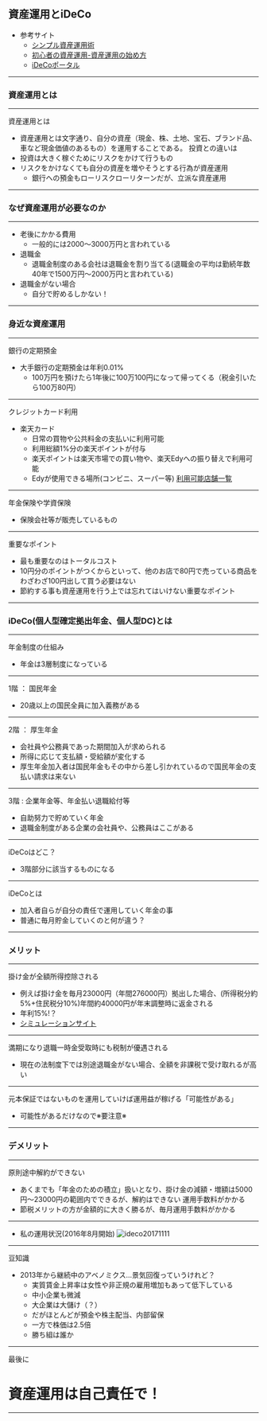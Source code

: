 ## 資産運用とiDeCo

- 参考サイト
  - [シンプル資産運用術](https://simple-invest.net/)
  - [初心者の資産運用-資産運用の始め方](http://www.sisanunyou.org/kiso/hajimekata.html)
  - [iDeCoポータル](http://www.jis-t.kojingata-portal.com/)
---
### 資産運用とは
---
資産運用とは
- 資産運用とは文字通り、自分の資産（現金、株、土地、宝石、ブランド品、車など現金価値のあるもの）を運用することである。
投資との違いは
- 投資は大きく稼ぐためにリスクをかけて行うもの
- リスクをかけなくても自分の資産を増やそうとする行為が資産運用
  - 銀行への預金もローリスクローリターンだが、立派な資産運用
---
### なぜ資産運用が必要なのか
---
- 老後にかかる費用
  - 一般的には2000～3000万円と言われている
- 退職金
  - 退職金制度のある会社は退職金を割り当てる(退職金の平均は勤続年数40年で1500万円～2000万円と言われている)
- 退職金がない場合
  - 自分で貯めるしかない！
---
### 身近な資産運用
---
銀行の定期預金
- 大手銀行の定期預金は年利0.01%
  - 100万円を預けたら1年後に100万100円になって帰ってくる（税金引いたら100万80円）
---
クレジットカード利用
- 楽天カード
  - 日常の買物や公共料金の支払いに利用可能
  - 利用総額1%分の楽天ポイントが付与
  - 楽天ポイントは楽天市場での買い物や、楽天Edyへの振り替えで利用可能
  - Edyが使用できる場所(コンビニ、スーパー等) [利用可能店舗一覧](https://edy.rakuten.co.jp/search/merchant/)
---
年金保険や学資保険
- 保険会社等が販売しているもの
---
重要なポイント
- 最も重要なのはトータルコスト
- 10円分のポイントがつくからといって、他のお店で80円で売っている商品をわざわざ100円出して買う必要はない
- 節約する事も資産運用を行う上では忘れてはいけない重要なポイント
---
### iDeCo(個人型確定拠出年金、個人型DC)とは
---
年金制度の仕組み
- 年金は3層制度になっている
---
1階 ： 国民年金
- 20歳以上の国民全員に加入義務がある
---
2階 ： 厚生年金
- 会社員や公務員であった期間加入が求められる
- 所得に応じて支払額・受給額が変化する
- 厚生年金加入者は国民年金もその中から差し引かれているので国民年金の支払い請求は来ない
---  
3階 : 企業年金等、年金払い退職給付等
- 自助努力で貯めていく年金
- 退職金制度がある企業の会社員や、公務員はここがある
---
iDeCoはどこ？
- 3階部分に該当するものになる
---
iDeCoとは
- 加入者自らが自分の責任で運用していく年金の事
- 普通に毎月貯金していくのと何が違う？
---
### メリット
---
掛け金が全額所得控除される
- 例えば掛け金を毎月23000円（年間276000円）拠出した場合、(所得税分約5%+住民税分10%)年間約40000円が年末調整時に返金される
- 年利15%!？
- [シミュレーションサイト](http://www.jis-t.kojingata-portal.com/about/setsuzei.html)
---
満期になり退職一時金受取時にも税制が優遇される
- 現在の法制度下では別途退職金がない場合、全額を非課税で受け取れるが高い
---
元本保証ではないものを運用していけば運用益が稼げる「可能性がある」
- 可能性があるだけなので※要注意※
---
### デメリット
---
原則途中解約ができない
- あくまでも「年金のための積立」扱いとなり、掛け金の減額・増額は5000円～23000円の範囲内でできるが、解約はできない
運用手数料がかかる
- 節税メリットの方が金額的に大きく勝るが、毎月運用手数料がかかる
---
- 私の運用状況(2016年8月開始)
![ideco20171111](imgurl)
---
豆知識
- 2013年から継続中のアベノミクス…景気回復っていうけれど？
  - 実質賃金上昇率は女性や非正規の雇用増加もあって低下している
  - 中小企業も微減
  - 大企業は大儲け（？）
  - だがほとんどが預金や株主配当、内部留保
  - 一方で株価は2.5倍
  - 勝ち組は誰か
---
最後に
# 資産運用は自己責任で！
---
